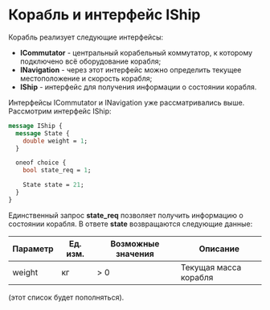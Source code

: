 # Корабль и интерфейс IShip
Корабль реализует следующие интерфейсы:
  * **ICommutator** - центральный корабельный коммутатор, к которому подключено всё оборудование корабля;
  * **INavigation** - через этот интерфейс можно определить текущее местоположение и скорость корабля;
  * **IShip** - интерфейс для получения информации о состоянии корабля.
 
 Интерфейсы ICommutator и INavigation уже рассматривались выше. Рассмотрим интерфейс IShip:
```protobuf
message IShip {
  message State {
    double weight = 1;
  }

  oneof choice {
    bool state_req = 1;

    State state = 21;
  }
}

```

Единственный запрос **state_req** позволяет получить информацию о состоянии корабля. В ответе **state** возвращаются следующие данные:

| Параметр | Ед. изм. | Возможные значения | Описание              |
|----------|----------|--------------------|-----------------------|
| weight   | кг       | > 0                | Текущая масса корабля |

(этот список будет пополняться).
